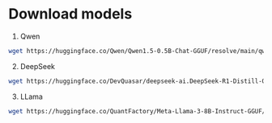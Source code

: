 # Download models

1. Qwen
``` sh
wget https://huggingface.co/Qwen/Qwen1.5-0.5B-Chat-GGUF/resolve/main/qwen1_5-0_5b-chat-q2_k.gguf
```
2. DeepSeek
``` sh
wget https://huggingface.co/DevQuasar/deepseek-ai.DeepSeek-R1-Distill-Qwen-1.5B-GGUF/resolve/main/deepseek-ai.DeepSeek-R1-Distill-Qwen-1.5B.Q4_K_M.gguf
```

3. LLama
``` sh
wget https://huggingface.co/QuantFactory/Meta-Llama-3-8B-Instruct-GGUF/resolve/main/Meta-Llama-3-8B-Instruct.Q2_K.gguf
```
